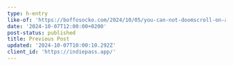 ```yaml
---
type: h-entry
like-of: 'https://boffosocko.com/2024/10/05/you-can-not-doomscroll-on-a-typewriter/'
date: '2024-10-07T12:00:00+0200'
post-status: published
title: Previous Post
updated: '2024-10-07T10:00:10.292Z'
client_id: 'https://indiepass.app/'
---
```


